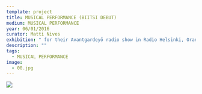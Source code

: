 ```yaml
---
template: project
title: MUSICAL PERFORMANCE (BIITSI DEBUT)
medium: MUSICAL PERFORMANCE
year: 06/01/2016
curator: Matti Nives
exhibition: " for their Avantgardeyö radio show in Radio Helsinki, Oranssi, Helsinki"
description: ""
tags:
  - MUSICAL PERFORMANCE
image:
  - 00.jpg
---
```


<img src='https://res.cloudinary.com/bitsicloud/image/upload/v1596108033/bcloud/00.jpg'>
